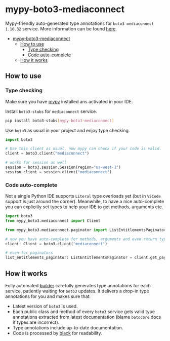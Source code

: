 # mypy-boto3-mediaconnect

Mypy-friendly auto-generated type annotations for `boto3 mediaconnect 1.10.32` service.
More information can be found [here](https://github.com/vemel/mypy_boto3).

- [mypy-boto3-mediaconnect](#mypy-boto3-mediaconnect)
  - [How to use](#how-to-use)
    - [Type checking](#type-checking)
    - [Code auto-complete](#code-auto-complete)
  - [How it works](#how-it-works)

## How to use

### Type checking

Make sure you have [mypy](https://github.com/python/mypy) installed ans activated in your IDE.

Install `boto3-stubs` for `mediaconnect` service.

```bash
pip install boto3-stubs[mypy-boto3-mediaconnect]
```

Use `boto3` as usual in your project and enjoy type checking.

```python
import boto3

# Use this client as usual, now mypy can check if your code is valid.
client = boto3.client("mediaconnect")

# works for session as well
session = boto3.session.Session(region="us-west-1")
session_client = session.client("mediaconnect")

```

### Code auto-complete

Not a single Python IDE supports `Literal` type overloads yet (but in `VSCode` support is just around the corner).
Meanwhile, to have a nice auto-complete you can explicitly set types to help your IDE to get methods, arguments etc.

```python
import boto3
from mypy_boto3.mediaconnect import Client

from mypy_boto3.mediaconnect.paginator import ListEntitlementsPaginator

# now you have auto-complete for methods, arguments and even return types
client: Client = boto3.client("mediaconnect")

# even for paginators
list_entitlements_paginator: ListEntitlementsPaginator = client.get_paginator("list_entitlements")
```

## How it works

Fully automated [builder](https://github.com/vemel/mypy_boto3) carefully generates
type annotations for each service, patiently waiting for `boto3` updates. It delivers
a drop-in type annotations for you and makes sure that:

- Latest version of `boto3` is used.
- Each public class and method of every `boto3` service gets valid type annotations
  extracted from latest documentation (blame `botocore` docs if types are incorrect).
- Type annotations include up-to-date documentation.
- Code is processed by [black](https://github.com/psf/black) for readability.